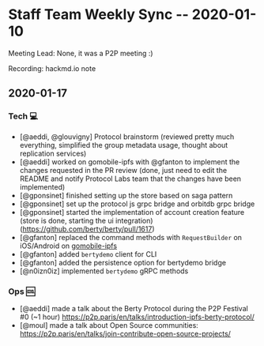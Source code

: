 # Staff Team Weekly Sync -- 2020-01-10

Meeting Lead: None, it was a P2P meeting :)

Recording: hackmd.io note

## 2020-01-17

### Tech :computer:

* [@aeddi, @glouvigny] Protocol brainstorm (reviewed pretty much everything, simplified the group metadata usage, thought about replication services)
* [@aeddi] worked on gomobile-ipfs with @gfanton to implement the changes requested in the PR review (done, just need to edit the README and notify Protocol Labs team that the changes have been implemented)
* [@gponsinet] finished setting up the store based on saga pattern
* [@gponsinet] set up the protocol js grpc bridge and orbitdb grpc bridge
* [@gponsinet] started the implementation of account creation feature (store is done, starting the ui integration) (https://github.com/berty/berty/pull/1617)
* [@gfanton] replaced the command methods with `RequestBuilder` on iOS/Android on [gomobile-ipfs](https://berty.tech/gomobile-ipfs)
* [@gfanton] added `bertydemo` client for CLI
* [@gfanton] added the persistence option for bertydemo bridge
* [@n0izn0iz] implemented `bertydemo` gRPC methods

### Ops :cool:

* [@aeddi] made a talk about the Berty Protocol during the P2P Festival #0 (~1 hour) https://p2p.paris/en/talks/introduction-ipfs-berty-protocol/
* [@moul] made a talk about Open Source communities: https://p2p.paris/en/talks/join-contribute-open-source-projects/
